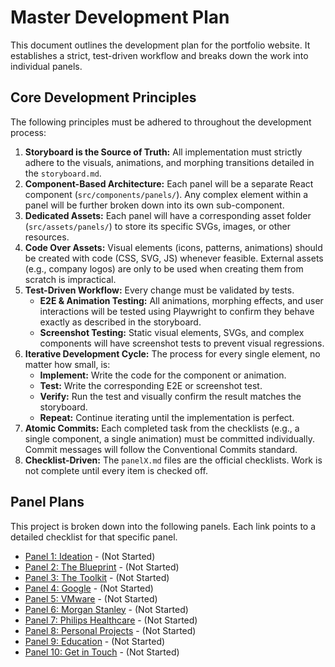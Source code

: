 # Master Development Plan

This document outlines the development plan for the portfolio website. It establishes a strict, test-driven workflow and breaks down the work into individual panels.

## Core Development Principles

The following principles must be adhered to throughout the development process:

1.  **Storyboard is the Source of Truth:** All implementation must strictly adhere to the visuals, animations, and morphing transitions detailed in the `storyboard.md`.
2.  **Component-Based Architecture:** Each panel will be a separate React component (`src/components/panels/`). Any complex element within a panel will be further broken down into its own sub-component.
3.  **Dedicated Assets:** Each panel will have a corresponding asset folder (`src/assets/panels/`) to store its specific SVGs, images, or other resources.
4.  **Code Over Assets:** Visual elements (icons, patterns, animations) should be created with code (CSS, SVG, JS) whenever feasible. External assets (e.g., company logos) are only to be used when creating them from scratch is impractical.
5.  **Test-Driven Workflow:** Every change must be validated by tests.
    *   **E2E & Animation Testing:** All animations, morphing effects, and user interactions will be tested using Playwright to confirm they behave exactly as described in the storyboard.
    *   **Screenshot Testing:** Static visual elements, SVGs, and complex components will have screenshot tests to prevent visual regressions.
6.  **Iterative Development Cycle:** The process for every single element, no matter how small, is:
    *   **Implement:** Write the code for the component or animation.
    *   **Test:** Write the corresponding E2E or screenshot test.
    *   **Verify:** Run the test and visually confirm the result matches the storyboard.
    *   **Repeat:** Continue iterating until the implementation is perfect.
7.  **Atomic Commits:** Each completed task from the checklists (e.g., a single component, a single animation) must be committed individually. Commit messages will follow the Conventional Commits standard.
8.  **Checklist-Driven:** The `panelX.md` files are the official checklists. Work is not complete until every item is checked off.

## Panel Plans

This project is broken down into the following panels. Each link points to a detailed checklist for that specific panel.

-   [Panel 1: Ideation](./panel1.md) - (Not Started)
-   [Panel 2: The Blueprint](./panel2.md) - (Not Started)
-   [Panel 3: The Toolkit](./panel3.md) - (Not Started)
-   [Panel 4: Google](./panel4.md) - (Not Started)
-   [Panel 5: VMware](./panel5.md) - (Not Started)
-   [Panel 6: Morgan Stanley](./panel6.md) - (Not Started)
-   [Panel 7: Philips Healthcare](./panel7.md) - (Not Started)
-   [Panel 8: Personal Projects](./panel8.md) - (Not Started)
-   [Panel 9: Education](./panel9.md) - (Not Started)
-   [Panel 10: Get in Touch](./panel10.md) - (Not Started)
